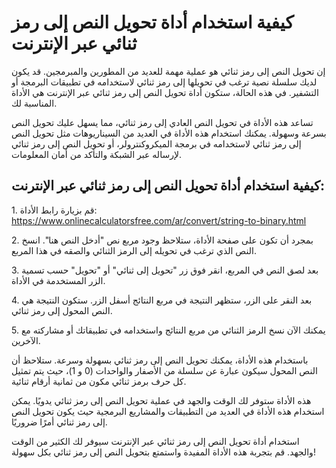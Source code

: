 كيفية استخدام أداة تحويل النص إلى رمز ثنائي عبر الإنترنت
========================================================

إن تحويل النص إلى رمز ثنائي هو عملية مهمة للعديد من المطورين والمبرمجين. قد يكون لديك سلسلة نصية ترغب في تحويلها إلى رمز ثنائي لاستخدامه في تطبيقات البرمجة أو التشفير. في هذه الحالة، ستكون أداة تحويل النص إلى رمز ثنائي عبر الإنترنت هي الأداة المناسبة لك.

تساعد هذه الأداة في تحويل النص العادي إلى رمز ثنائي، مما يسهل عليك تحويل النص بسرعة وسهولة. يمكنك استخدام هذه الأداة في العديد من السيناريوهات مثل تحويل النص إلى رمز ثنائي لاستخدامه في برمجة الميكروكنترولر، أو تحويل النص إلى رمز ثنائي لإرساله عبر الشبكة والتأكد من أمان المعلومات.

كيفية استخدام أداة تحويل النص إلى رمز ثنائي عبر الإنترنت:
---------------------------------------------------------

1\. قم بزيارة رابط الأداة: <https://www.onlinecalculatorsfree.com/ar/convert/string-to-binary.html>

2\. بمجرد أن تكون على صفحة الأداة، ستلاحظ وجود مربع نص "أدخل النص هنا". انسخ النص الذي ترغب في تحويله إلى الرمز الثنائي والصقه في هذا المربع.

3\. بعد لصق النص في المربع، انقر فوق زر "تحويل إلى ثنائي" أو "تحويل" حسب تسمية الزر المستخدمة في الأداة.

4\. بعد النقر على الزر، ستظهر النتيجة في مربع النتائج أسفل الزر. ستكون النتيجة هي النص المحول إلى رمز ثنائي.

5\. يمكنك الآن نسخ الرمز الثنائي من مربع النتائج واستخدامه في تطبيقاتك أو مشاركته مع الآخرين.

باستخدام هذه الأداة، يمكنك تحويل النص إلى رمز ثنائي بسهولة وسرعة. ستلاحظ أن النص المحول سيكون عبارة عن سلسلة من الأصفار والواحدات (0 و 1)، حيث يتم تمثيل كل حرف برمز ثنائي مكون من ثمانية أرقام ثنائية.

هذه الأداة ستوفر لك الوقت والجهد في عملية تحويل النص إلى رمز ثنائي يدويًا. يمكن استخدام هذه الأداة في العديد من التطبيقات والمشاريع البرمجية حيث يكون تحويل النص إلى رمز ثنائي أمرًا ضروريًا.

استخدام أداة تحويل النص إلى رمز ثنائي عبر الإنترنت سيوفر لك الكثير من الوقت والجهد. قم بتجربة هذه الأداة المفيدة واستمتع بتحويل النص إلى رمز ثنائي بكل سهولة!
